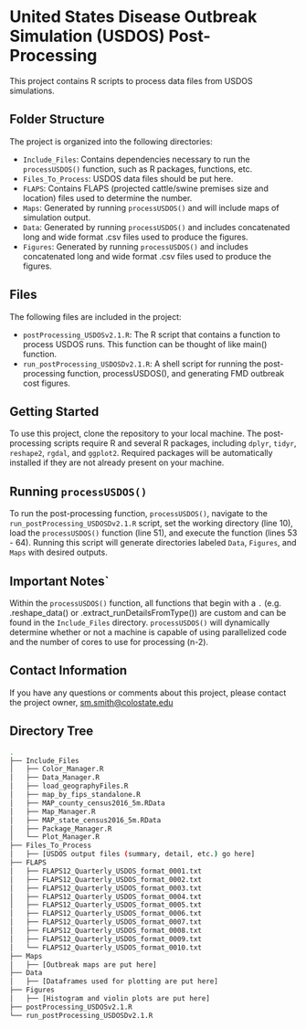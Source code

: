 # United States Disease Outbreak Simulation (USDOS) Post-Processing
This project contains R scripts to process data files from USDOS simulations.

## Folder Structure
The project is organized into the following directories:
- `Include_Files`: Contains dependencies necessary to run the `processUSDOS()` function, such as R packages, functions, etc.
- `Files_To_Process`: USDOS data files should be put here.
- `FLAPS`: Contains FLAPS (projected cattle/swine premises size and location) files used to determine the number.
- `Maps`: Generated by running `processUSDOS()` and will include maps of simulation output.
- `Data`: Generated by running `processUSDOS()` and includes concatenated long and wide format .csv files used to produce the figures.
- `Figures`: Generated by running `processUSDOS()` and includes concatenated long and wide format .csv files used to produce the figures.

## Files
The following files are included in the project:
- `postProcessing_USDOSv2.1.R`: The R script that contains a function to process USDOS runs. This function can be thought of like main() function.
- `run_postProcessing_USDOSDv2.1.R`: A shell script for running the post-processing function, processUSDOS(), and generating FMD outbreak cost figures.

## Getting Started
To use this project, clone the repository to your local machine. The post-processing scripts require R and several R packages, including `dplyr`, `tidyr`, `reshape2`, `rgdal`, and `ggplot2`. Required packages will be automatically installed if they are not already present on your machine.

## Running `processUSDOS()`
To run the post-processing function, `processUSDOS()`, navigate to the `run_postProcessing_USDOSDv2.1.R` script, set the working directory (line 10), load the `processUSDOS()` function (line 51), and execute the function (lines 53 - 64). Running this script will generate directories labeled `Data`, `Figures`, and `Maps` with desired outputs.

## Important Notes`
Within the `processUSDOS()` function, all functions that begin with a `.` (e.g. .reshape_data() or .extract_runDetailsFromType()) are custom and can be found in the `Include_Files` directory. `processUSDOS()` will dynamically determine whether or not a machine is capable of using parallelized code and the number of cores to use for processing (n-2).

## Contact Information
If you have any questions or comments about this project, please contact the project owner, sm.smith@colostate.edu

## Directory Tree
```bash
.
├── Include_Files
│   ├── Color_Manager.R
│   ├── Data_Manager.R
│   ├── load_geographyFiles.R
│   ├── map_by_fips_standalone.R
│   ├── MAP_county_census2016_5m.RData
│   ├── Map_Manager.R
│   ├── MAP_state_census2016_5m.RData
│   ├── Package_Manager.R
│   └── Plot_Manager.R
├── Files_To_Process
│   ├── [USDOS output files (summary, detail, etc.) go here]
├── FLAPS
│   ├── FLAPS12_Quarterly_USDOS_format_0001.txt
│   ├── FLAPS12_Quarterly_USDOS_format_0002.txt
│   ├── FLAPS12_Quarterly_USDOS_format_0003.txt
│   ├── FLAPS12_Quarterly_USDOS_format_0004.txt
│   ├── FLAPS12_Quarterly_USDOS_format_0005.txt
│   ├── FLAPS12_Quarterly_USDOS_format_0006.txt
│   ├── FLAPS12_Quarterly_USDOS_format_0007.txt
│   ├── FLAPS12_Quarterly_USDOS_format_0008.txt
│   ├── FLAPS12_Quarterly_USDOS_format_0009.txt
│   └── FLAPS12_Quarterly_USDOS_format_0010.txt
├── Maps
│   ├── [Outbreak maps are put here]
├── Data
│   ├── [Dataframes used for plotting are put here]
├── Figures
│   ├── [Histogram and violin plots are put here]
├── postProcessing_USDOSv2.1.R
└── run_postProcessing_USDOSDv2.1.R
```

